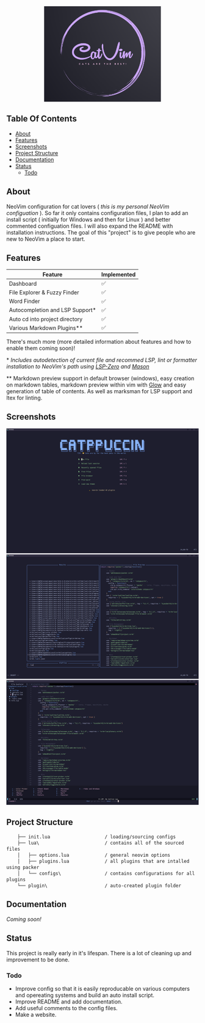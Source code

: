 <center>

<img src="logo.PNG" height="250">

</center>


## Table Of Contents

- [About](#about)
- [Features](#feature)
- [Screenshots](#screenshots)
- [Project Structure](#project-structure)
- [Documentation](#documentation)
- [Status](#status)
    - [Todo](#todo)


## About

NeoVim configuration for cat lovers ( _this is my personal NeoVim configuation_ ). So far it only contains configuration files, I plan to add an install script ( initially for Windows and then for Linux ) and better commented configuation files. I will also expand the README with installation instructions. The goal of this "project" is to give people who are new to NeoVim a place to start.

## Features

| Feature                         | Implemented |
|---------------------------------|-------------|
| Dashboard                       | ✅          |
| File Explorer & Fuzzy Finder    | ✅          |
| Word Finder                     | ✅          |
| Autocompletion and LSP Support* | ✅          |
| Auto cd into project directory  | ✅          |
| Various Markdown Plugins**      | ✅          |

There's much more (more detailed information about features and how to enable them coming soon)!


\* _Includes autodetection of current file and recommed LSP, lint or formatter installation to NeoVim's path using [LSP-Zero](https://github.com/VonHeikemen/lsp-zero.nvim) and [Mason](https://github.com/williamboman/mason.nvim)_

\** Markdown preview support in default browser (windows), easy creation on markdown tables, markdown preview within vim with [Glow](https://github.com/charmbracelet/glow) and easy generation of table of contents. As well as marksman for LSP support and ltex for linting.

## Screenshots

![screen1](screenshots/Capture.PNG)
![screen2](screenshots/Capture2.PNG)
![screen3](screenshots/Capture3.PNG)

## Project Structure

```
    ├── init.lua                    / loading/sourcing configs
    ├── lua\                        / contains all of the sourced files
    │   ├── options.lua             / general neovim options 
    │   ├── plugins.lua             / all plugins that are intalled using packer
    │   └── configs\                / contains configurations for all plugins 
    └── plugin\                     / auto-created plugin folder
```

## Documentation

_Coming soon!_

## Status

This project is really early in it's lifespan. There is a lot of cleaning up and improvement to be done.

### Todo

- Improve config so that it is easily reproducable on various computers and opereating systems and build an auto install script.
- Improve README and add documentation.
- Add useful comments to the config files.
- Make a website.
